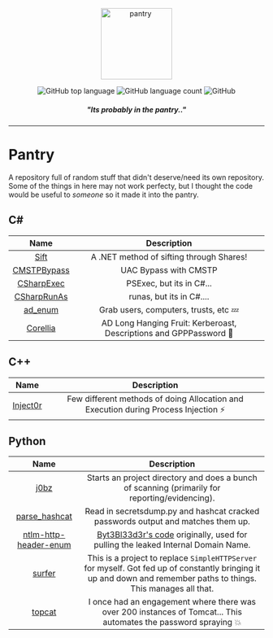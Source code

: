 <p align="center">
  <img alt="pantry" src="https://i.imgur.com/gxJx9P9.png" height="140" />
  <p align="center">
<img alt="GitHub top language" src="https://img.shields.io/github/languages/top/mez-0/pantry?style=flat-square">
<img alt="GitHub language count" src="https://img.shields.io/github/languages/count/mez-0/pantry?style=flat-square">
<img alt="GitHub" src="https://img.shields.io/github/license/mez-0/pantry?style=flat-square">
    </p>
</p>
<h5 align="center"><i>"Its probably in the pantry.."</i></h5>

***

# Pantry

A repository full of random stuff that didn't deserve/need its own repository. Some of the things in here may not work perfecty, but I thought the code would be useful to *someone* so it made it into the pantry.

## C#

|                Name                |                         Description                          |
| :--------------------------------: | :----------------------------------------------------------: |
|        [Sift](/csharp/Sift)        |           A .NET method of sifting through Shares!           |
| [CMSTPBypass](/csharp/CMSTPBypass) |                    UAC Bypass with CMSTP                     |
|  [CSharpExec](/csharp/CSharpExec)  |                   PSExec, but its in C#...                   |
| [CSharpRunAs](/csharp/CSharpRunAs) |                   runas, but its in C#....                   |
|     [ad_enum](/csharp/ad_enum)     |           Grab users, computers, trusts, etc :zzz:           |
|    [Corellia](/csharp/Corellia)    | AD Long Hanging Fruit: Kerberoast, Descriptions and GPPPassword :apple: |

## C++

|            Name            |                         Description                          |
| :------------------------: | :----------------------------------------------------------: |
| [Inject0r](/cpp/Inject0r/) | Few different methods of doing Allocation and Execution during Process Injection :zap: |

## Python

|                          Name                          |                         Description                          |
| :----------------------------------------------------: | :----------------------------------------------------------: |
|                  [j0bz](/python/j0bz)                  | Starts an project directory and does a bunch of scanning (primarily for reporting/evidencing). |
|         [parse_hashcat](/python/parse_hashcat)         | Read in secretsdump.py and hashcat cracked passwords output and matches them up. |
| [ntlm-http-header-enum](/python/ntlm-http-header-enum) | [Byt3Bl33d3r's code](https://github.com/byt3bl33d3r/SprayingToolkit/blob/0838df444ab237d7c55ee2397d60ec6118f4dd77/core/sprayers/owa.py) originally, used for pulling the leaked Internal Domain Name. |
|                [surfer](/python/surfer)                | This is a project to replace `SimpleHTTPServer` for myself. Got fed up of constantly bringing it up and down and remember paths to things. This manages all that. |
|                [topcat](/python/topcat)                | I once had an engagement where there was over 200 instances of Tomcat... This automates the password spraying :boom: |

